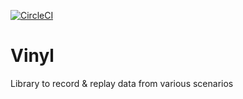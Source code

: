 [![CircleCI](https://circleci.com/gh/UrbanCompass/vinyl/tree/master.svg?style=svg)](https://circleci.com/gh/UrbanCompass/vinyl/tree/master)

# Vinyl
Library to record &amp; replay data from various scenarios
